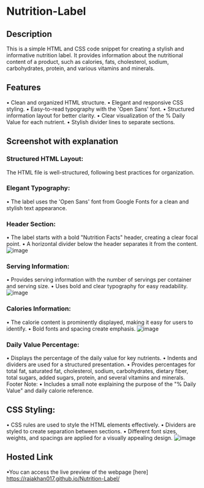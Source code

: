 # Nutrition-Label
## Description
This is a simple HTML and CSS code snippet for creating a stylish and informative nutrition label.
It provides information about the nutritional content of a product, such as calories, fats, cholesterol, sodium, carbohydrates, protein, and various vitamins and minerals.
## Features
• Clean and organized HTML structure.
• Elegant and responsive CSS styling.
• Easy-to-read typography with the 'Open Sans' font.
• Structured information layout for better clarity.
• Clear visualization of the % Daily Value for each nutrient.
• Stylish divider lines to separate sections.
## Screenshot with explanation
### Structured HTML Layout:
The HTML file is well-structured, following best practices for organization.
### Elegant Typography:
• The label uses the 'Open Sans' font from Google Fonts for a clean and stylish text appearance.
### Header Section:
• The label starts with a bold "Nutrition Facts" header, creating a clear focal point.
• A horizontal divider below the header separates it from the content.
![image](https://github.com/rajakhan017/Nutrition-Label/assets/135150598/bdfcc841-edaa-4ef8-a99f-04dcdd64cd7a)

### Serving Information:
• Provides serving information with the number of servings per container and serving size.
• Uses bold and clear typography for easy readability.
![image](https://github.com/rajakhan017/Nutrition-Label/assets/135150598/ae26b1f2-65b7-4ebc-9fbd-ccb212375640)

### Calories Information:
• The calorie content is prominently displayed, making it easy for users to identify.
• Bold fonts and spacing create emphasis.
![image](https://github.com/rajakhan017/Nutrition-Label/assets/135150598/f6a78aec-2ff3-404f-8417-c2e2cc4c9684)

### Daily Value Percentage:
• Displays the percentage of the daily value for key nutrients.
• Indents and dividers are used for a structured presentation.
• Provides percentages for total fat, saturated fat, cholesterol, sodium, carbohydrates, dietary fiber, total sugars, added sugars, protein, and several vitamins and minerals.
Footer Note:
• Includes a small note explaining the purpose of the "% Daily Value" and daily calorie reference.
## CSS Styling:
• CSS rules are used to style the HTML elements effectively.
• Dividers are styled to create separation between sections.
• Different font sizes, weights, and spacings are applied for a visually appealing design.
![image](https://github.com/rajakhan017/Nutrition-Label/assets/135150598/f2b1f836-5570-431b-a952-e4ecb58a62e3)

## Hosted Link
•You can access the live preview of the webpage [here] https://rajakhan017.github.io/Nutrition-Label/
